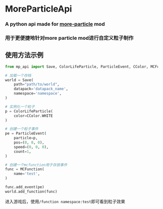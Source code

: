 # MoreParticleApi
### A python api made for [more-particle](https://github.com/BottleSoy/more-particle) mod
### 用于更便捷地针对more particle mod进行自定义粒子制作

## 使用方法示例

```python
from mp_api import Save, ColorLifeParticle, ParticleEvent, CColor, MCFunction

# 加载一个存档
world = Save(
    path="path/to/world",
    datapack='datapack_name',
    namespace='namespace',
)

# 实例化一个粒子
p = ColorLifeParticle(
    color=CColor.WHITE
)

# 创建一个粒子事件
pe = ParticleEvent(
    particle=p,
    pos=(0, 0, 0),
    speed=(0, 0, 0),
    count=1,
)

# 创建一个mcfunction用于存放事件
func = MCFunction(
    name='test',
)

func.add_event(pe)
world.add_function(func)
```
进入游戏后，使用`/function namespace:test`即可看到粒子效果